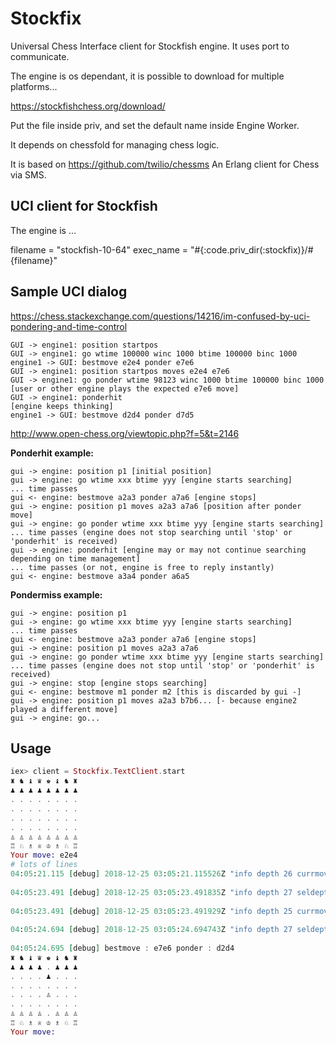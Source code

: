 # Stockfix

Universal Chess Interface client for Stockfish engine.
It uses port to communicate.

The engine is os dependant, it is possible to download for multiple platforms...

https://stockfishchess.org/download/

Put the file inside priv, and set the default name inside Engine Worker.

It depends on chessfold for managing chess logic.

It is based on https://github.com/twilio/chessms
An Erlang client for Chess via SMS.

## UCI client for Stockfish

The engine is ...

filename = "stockfish-10-64"
exec_name = "#{:code.priv_dir(:stockfix)}/#{filename}"

## Sample UCI dialog

https://chess.stackexchange.com/questions/14216/im-confused-by-uci-pondering-and-time-control

```
GUI -> engine1: position startpos
GUI -> engine1: go wtime 100000 winc 1000 btime 100000 binc 1000
engine1 -> GUI: bestmove e2e4 ponder e7e6
GUI -> engine1: position startpos moves e2e4 e7e6
GUI -> engine1: go ponder wtime 98123 winc 1000 btime 100000 binc 1000
[user or other engine plays the expected e7e6 move]
GUI -> engine1: ponderhit
[engine keeps thinking]
engine1 -> GUI: bestmove d2d4 ponder d7d5
```

http://www.open-chess.org/viewtopic.php?f=5&t=2146

**Ponderhit example:**

```
gui -> engine: position p1 [initial position]
gui -> engine: go wtime xxx btime yyy [engine starts searching]
... time passes
gui <- engine: bestmove a2a3 ponder a7a6 [engine stops]
gui -> engine: position p1 moves a2a3 a7a6 [position after ponder move]
gui -> engine: go ponder wtime xxx btime yyy [engine starts searching]
... time passes (engine does not stop searching until 'stop' or 'ponderhit' is received)
gui -> engine: ponderhit [engine may or may not continue searching depending on time management]
... time passes (or not, engine is free to reply instantly)
gui <- engine: bestmove a3a4 ponder a6a5
```

**Pondermiss example:**

```
gui -> engine: position p1
gui -> engine: go wtime xxx btime yyy [engine starts searching]
... time passes
gui <- engine: bestmove a2a3 ponder a7a6 [engine stops]
gui -> engine: position p1 moves a2a3 a7a6
gui -> engine: go ponder wtime xxx btime yyy [engine starts searching]
... time passes (engine does not stop until 'stop' or 'ponderhit' is received)
gui -> engine: stop [engine stops searching]
gui <- engine: bestmove m1 ponder m2 [this is discarded by gui -]
gui -> engine: position p1 moves a2a3 b7b6... [- because engine2 played a different move]
gui -> engine: go...
```

## Usage

```elixir
iex> client = Stockfix.TextClient.start      
♜ ♞ ♝ ♛ ♚ ♝ ♞ ♜
♟ ♟ ♟ ♟ ♟ ♟ ♟ ♟
. . . . . . . .
. . . . . . . .
. . . . . . . .
. . . . . . . .
♙ ♙ ♙ ♙ ♙ ♙ ♙ ♙
♖ ♘ ♗ ♕ ♔ ♗ ♘ ♖
Your move: e2e4
# lots of lines
04:05:21.115 [debug] 2018-12-25 03:05:21.115526Z "info depth 26 currmove e7e6 currmovenumber 1"
 
04:05:23.491 [debug] 2018-12-25 03:05:23.491835Z "info depth 27 seldepth 36 multipv 1 score cp 25 lowerbound nodes 39834577 nps 1383241 hashfull 999 tbhits 0 time 28798 pv e7e6"
 
04:05:23.491 [debug] 2018-12-25 03:05:23.491929Z "info depth 25 currmove e7e6 currmovenumber 1"
 
04:05:24.694 [debug] 2018-12-25 03:05:24.694743Z "info depth 27 seldepth 36 multipv 1 score cp 25 nodes 41505247 nps 1383462 hashfull 999 tbhits 0 time 30001 pv e7e6"
 
04:05:24.695 [debug] bestmove : e7e6 ponder : d2d4
♜ ♞ ♝ ♛ ♚ ♝ ♞ ♜
♟ ♟ ♟ ♟ . ♟ ♟ ♟
. . . . ♟ . . .
. . . . . . . .
. . . . ♙ . . .
. . . . . . . .
♙ ♙ ♙ ♙ . ♙ ♙ ♙
♖ ♘ ♗ ♕ ♔ ♗ ♘ ♖
Your move: 
```